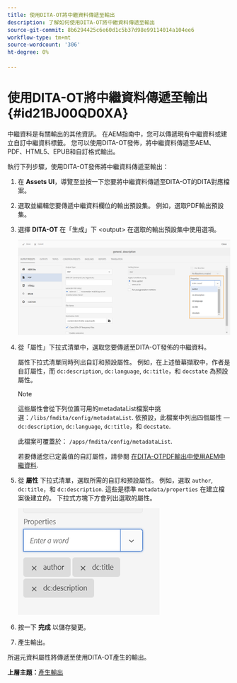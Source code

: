 ```yaml
---
title: 使用DITA-OT將中繼資料傳遞至輸出
description: 了解如何使用DITA-OT將中繼資料傳遞至輸出
source-git-commit: 8b6294425c6e60d1c5b37d98e99114014a104ee6
workflow-type: tm+mt
source-wordcount: '306'
ht-degree: 0%

---
```



# 使用DITA-OT將中繼資料傳遞至輸出 {#id21BJ00QD0XA}

中繼資料是有關輸出的其他資訊。 在AEM指南中，您可以傳遞現有中繼資料或建立自訂中繼資料標籤。 您可以使用DITA-OT發佈，將中繼資料傳遞至AEM、PDF、HTML5、EPUB和自訂格式輸出。

執行下列步驟，使用DITA-OT發佈將中繼資料傳遞至輸出：

1. 在 **Assets UI**，導覽至並按一下您要將中繼資料傳遞至DITA-OT的DITA對應檔案。
1. 選取並編輯您要傳遞中繼資料欄位的輸出預設集。 例如，選取PDF輸出預設集。
1. 選擇 **DITA-OT** 在「生成」下 &lt;output> 在選取的輸出預設集中使用選項。

   ![](images/custom-meta-data-output-preset.png)

1. 從「屬性」下拉式清單中，選取您要傳遞至DITA-OT發佈的中繼資料。

   屬性下拉式清單同時列出自訂和預設屬性。 例如，在上述螢幕擷取中，作者是自訂屬性，而 `dc:description`, `dc:language`, `dc:title`，和 `docstate` 為預設屬性。

   >[!NOTE]
   >
   > 這些屬性會從下列位置可用的metadataList檔案中挑選：`/libs/fmdita/config/metadataList`. 依預設，此檔案中列出四個屬性 —  `dc:description`, `dc:language`, `dc:title`，和 `docstate`.

   此檔案可覆蓋於： `/apps/fmdita/config/metadataList`.

   若要傳遞您已定義值的自訂屬性，請參閱 [在DITA-OTPDF輸出中使用AEM中繼資料](https://experienceleaguecommunities.adobe.com/t5/xml-documentation-discussions/use-aem-metadata-in-dita-ot-pdf-output/td-p/411880).

1. 從 **屬性** 下拉式清單，選取所需的自訂和預設屬性。 例如，選取 `author`, `dc:title`，和 `dc:description`. 這些是標準 `metadata/properties` 在建立檔案後建立的。 下拉式方塊下方會列出選取的屬性。

   ![](images/selected-metadata-properties.png)

1. 按一下 **完成** 以儲存變更。
1. 產生輸出。

所選元資料屬性將傳遞至使用DITA-OT產生的輸出。

**上層主題：**[&#x200B;產生輸出](generate-output.md)

